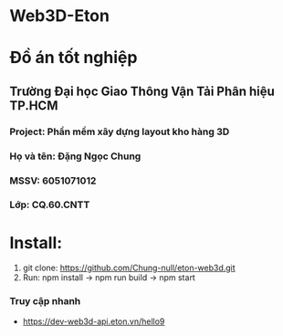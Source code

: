 # Web3D-Eton
# Đồ án tốt nghiệp
## Trường Đại học Giao Thông Vận Tải Phân hiệu TP.HCM
### Project: Phần mềm xây dựng layout kho hàng 3D
### Họ và tên: Đặng Ngọc Chung
### MSSV: 6051071012
### Lớp: CQ.60.CNTT

# Install:
1. git clone: https://github.com/Chung-null/eton-web3d.git
2. Run: npm install -> npm run build -> npm start
### Truy cập nhanh
- https://dev-web3d-api.eton.vn/hello9
